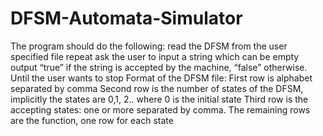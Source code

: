 # DFSM-Automata-Simulator
The program should do the following:            read the DFSM from the user specified file            repeat                            ask the user to input a string which can be empty                           output “true” if the string is accepted by the machine, “false” otherwise.              Until the user wants to stop  Format of the DFSM file: First row is alphabet separated by comma Second row is the number of states of the DFSM, implicitly the states are 0,1, 2.. where 0 is the initial state Third row is the accepting states: one or more separated by comma. The remaining rows are the function, one row for each state
